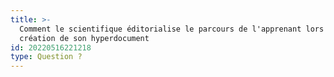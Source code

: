 ```yaml
---
title: >-
  Comment le scientifique éditorialise le parcours de l'apprenant lors de la
  création de son hyperdocument
id: 20220516221218
type: Question ?
---
```


